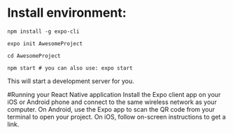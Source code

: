 # Install environment:
``
npm install -g expo-cli
``

``
expo init AwesomeProject
``

``
cd AwesomeProject
``

``
npm start # you can also use: expo start
``

This will start a development server for you.

#Running your React Native application
Install the Expo client app on your iOS or Android phone and connect to the same wireless network as your computer. On Android, use the Expo app to scan the QR code from your terminal to open your project. On iOS, follow on-screen instructions to get a link.

